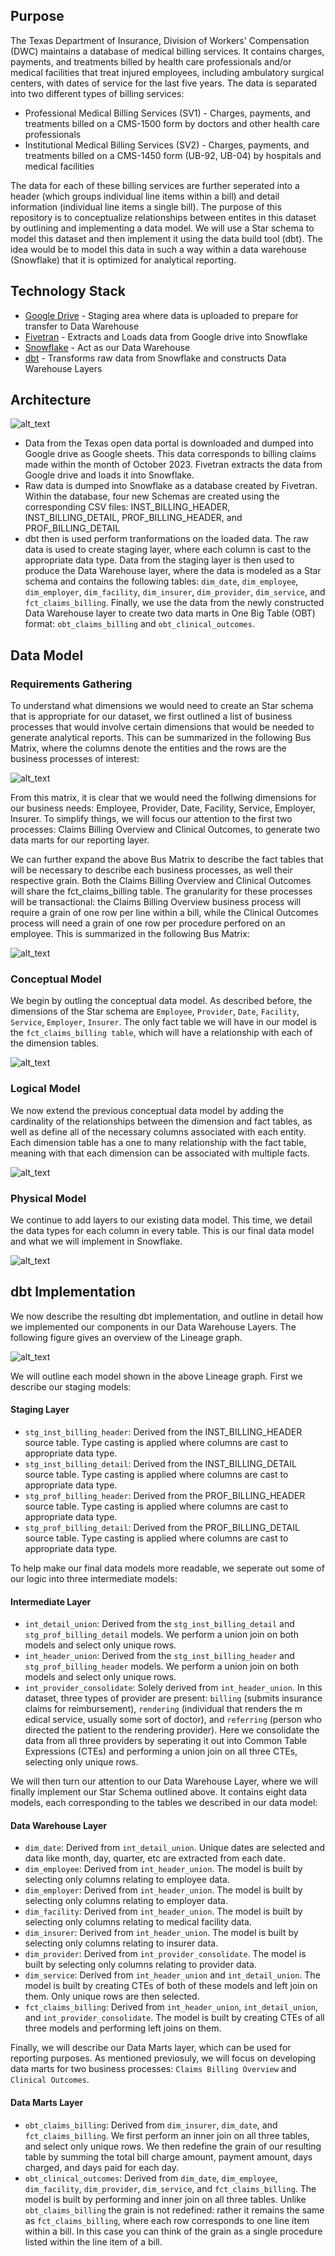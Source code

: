 

## Purpose

The Texas Department of Insurance, Division of Workers' Compensation (DWC) maintains a database of medical billing services. It contains charges, payments, and treatments billed by health care professionals and/or medical facilities that treat injured employees, including ambulatory surgical centers, with dates of service for the last five years. The data is separated into two different types of billing services:

* Professional Medical Billing Services (SV1) -  Charges, payments, and treatments billed on a CMS-1500 form by doctors and other health care professionals
* Institutional Medical Billing Services (SV2) - Charges, payments, and treatments billed on a CMS-1450 form (UB-92, UB-04) by hospitals and medical facilities

The data for each of these billing services are further seperated into a header (which groups individual line items within a bill) and detail information (individual line items a single bill). The purpose of this repository is to conceptualize relationships between entites in this dataset by outlining and implementing a data model. We will use a Star schema to model this dataset and then implement it using the data build tool (dbt). The idea would be to model this data in such a way within a data warehouse (Snowflake) that it is optimized for analytical reporting. 

## Technology Stack

* [Google Drive](https://www.google.com/drive/) - Staging area where data is uploaded to prepare for transfer to Data Warehouse
* [Fivetran](https://www.fivetran.com/) - Extracts and Loads data from Google drive into Snowflake
* [Snowflake](https://www.snowflake.com/en/) - Act as our Data Warehouse
* [dbt](https://www.getdbt.com/) - Transforms raw data from Snowflake and constructs Data Warehouse Layers

## Architecture
![alt_text](https://github.com/seacevedo/texas_claims_billing/blob/main/assets/texas_claims_architecture_diagram.png)

* Data from the Texas open data portal is downloaded and dumped into Google drive as Google sheets. This data corresponds to billing claims made within the month of October 2023. Fivetran extracts the data from Google drive and loads it into Snowflake.
* Raw data is dumped into Snowflake as a database created by Fivetran. Within the database, four new Schemas are created using the corresponding CSV files: INST_BILLING_HEADER, INST_BILLING_DETAIL, PROF_BILLING_HEADER, and PROF_BILLING_DETAIL
* dbt then is used perform tranformations on the loaded data. The raw data is used to create staging layer, where each column is cast to the appropriate data type. Data from the staging layer is then used to produce the Data Warehouse layer, where the data is modeled as a Star schema and contains the following tables: `dim_date`, `dim_employee`, `dim_employer`, `dim_facility`, `dim_insurer`, `dim_provider`, `dim_service`, and `fct_claims_billing`. Finally, we use the data from the newly constructed Data Warehouse layer to create two data marts in One Big Table (OBT) format: `obt_claims_billing` and `obt_clinical_outcomes`.

## Data Model

### Requirements Gathering

To understand what dimensions we would need to create an Star schema that is appropriate for our dataset, we first outlined a list of business processes that would involve certain dimensions that would be needed to generate analytical reports. This can be summarized in the following Bus Matrix, where the columns denote the entities and the rows are the business processes of interest:

![alt_text](https://github.com/seacevedo/texas_claims_billing/blob/main/assets/texas_claims_bus_matrix.png)

From this matrix, it is clear that we would need the follwing dimensions for our business needs: Employee, Provider, Date, Facility, Service, Employer, Insurer. To simplify things, we will focus our attention to the first two processes: Claims Billing Overview and Clinical Outcomes, to generate two data marts for our reporting layer. 

We can further expand the above Bus Matrix to describe the fact tables that will be necessary to describe each business processes, as well their respective grain. Both the Claims Billing Overview and Clinical Outcomes will share the fct_claims_billing table. The granularity for these processes will be transactional: the Claims Billing Overview business process will require a grain of one row per line within a bill, while the Clinical Outcomes process will need a grain of one row per procedure perfored on an employee. This is summarized in the following Bus Matrix:

![alt_text](https://github.com/seacevedo/texas_claims_billing/blob/main/assets/texas_claims_bus_matrix_detailed.png)

### Conceptual Model

We begin by outling the conceptual data model. As described before, the dimensions of the Star schema are  `Employee`, `Provider`, `Date`, `Facility`, `Service`, `Employer`, `Insurer`. The only fact table we will have in our model is the `fct_claims_billing table`, which will have a relationship with each of the dimension tables.

![alt_text](https://github.com/seacevedo/texas_claims_billing/blob/main/assets/conceptual_model_texas_claims.png)

### Logical Model

We now extend the previous conceptual data model by adding the cardinality of the relationships between the dimension and fact tables, as well as define all of the necessary columns associated with each entity. Each dimension table has a one to many relationship with the fact table, meaning with that each dimension can be associated with multiple facts.

![alt_text](https://github.com/seacevedo/texas_claims_billing/blob/main/assets/logical_model_texas_claims.png)

### Physical Model

We continue to add layers to our existing data model. This time, we detail the data types for each column in every table. This is our final data model and what we will implement in Snowflake.

![alt_text](https://github.com/seacevedo/texas_claims_billing/blob/main/assets/physical_model_texas_claims.png)

## dbt Implementation

We now describe the resulting dbt implementation, and outline in detail how we implemented our components in our Data Warehouse Layers. The following figure gives an overview of the Lineage graph.

![alt_text](https://github.com/seacevedo/texas_claims_billing/blob/main/assets/dbt_lineage_graph.png)

We will outline each model shown in the above Lineage graph. First we describe our staging models:

#### Staging Layer
* `stg_inst_billing_header`: Derived from the INST_BILLING_HEADER source table. Type casting is applied where columns are cast to appropriate data type. 
* `stg_inst_billing_detail`: Derived from the INST_BILLING_DETAIL source table. Type casting is applied where columns are cast to appropriate data type. 
* `stg_prof_billing_header`: Derived from the PROF_BILLING_HEADER source table. Type casting is applied where columns are cast to appropriate data type. 
* `stg_prof_billing_detail`: Derived from the PROF_BILLING_DETAIL source table. Type casting is applied where columns are cast to appropriate data type.

To help make our final data models more readable, we seperate out some of our logic into three intermediate models:

#### Intermediate Layer

* `int_detail_union`: Derived from the `stg_inst_billing_detail` and `stg_prof_billing_detail` models. We perform a union join on both models and select only unique rows.
* `int_header_union`: Derived from the `stg_inst_billing_header` and `stg_prof_billing_header` models. We perform a union join on both models and select only unique rows.
* `int_provider_consolidate`: Solely derived from `int_header_union`. In this dataset, three types of provider are present: `billing` (submits insurance claims for reimbursement), `rendering` (individual that renders the m edical service, usually some sort of doctor), and `referring` (person who directed the patient to the rendering provider). Here we consolidate the data from all three providers by seperating it out into Common Table Expressions (CTEs) and performing a union join on all three CTEs, selecting only unique rows.

We will then turn our attention to our Data Warehouse Layer, where we will finally implement our Star Schema outlined above. It contains eight data models, each corresponding to the tables we described in our data model:

#### Data Warehouse Layer

* `dim_date`: Derived from `int_detail_union`. Unique dates are selected and data like month, day, quarter, etc are extracted from each date.
* `dim_employee`: Derived from `int_header_union`. The model is built by selecting only columns relating to employee data. 
* `dim_employer`: Derived from `int_header_union`. The model is built by selecting only columns relating to employer data. 
* `dim_facility`: Derived from `int_header_union`. The model is built by selecting only columns relating to medical facility data. 
* `dim_insurer`: Derived from `int_header_union`. The model is built by selecting only columns relating to insurer data. 
* `dim_provider`: Derived from `int_provider_consolidate`. The model is built by selecting only columns relating to provider data. 
* `dim_service`: Derived from `int_header_union` and `int_detail_union`. The model is built by creating CTEs of both of these models and left join on them. Only unique rows are then selected.
* `fct_claims_billing`: Derived from `int_header_union`, `int_detail_union`, and `int_provider_consolidate`. The model is built by creating CTEs of all three models and performing left joins on them.

Finally, we will describe our Data Marts layer, which can be used for reporting purposes. As mentioned previosuly, we will focus on developing data marts for two business processes: `Claims Billing Overview` and `Clinical Outcomes`.

#### Data Marts Layer

* `obt_claims_billing`: Derived from `dim_insurer`, `dim_date`, and `fct_claims_billing`. We first perform an inner join on all three tables, and select only unique rows. We then redefine the grain of our resulting table by summing the total bill charge amount, payment amount, days charged, and days paid for each day.
* `obt_clinical_outcomes`: Derived from `dim_date`, `dim_employee`, `dim_facility`, `dim_provider`, `dim_service`, and `fct_claims_billing`. The model is built by performing and inner join on all three tables. Unlike `obt_claims_billing` the grain is not redefined: rather it remains the same as `fct_claims_billing`, where each row corresponds to one line item within a bill. In this case you can think of the grain as a single procedure listed within the line item of a bill.

